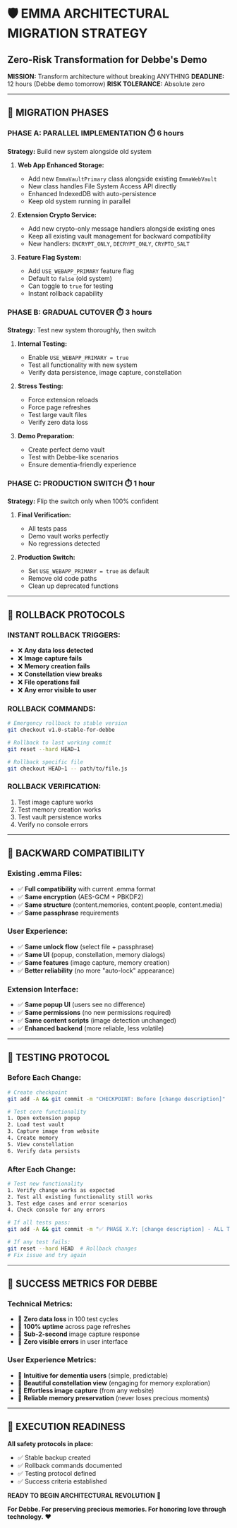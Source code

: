 # 🛡️ EMMA ARCHITECTURAL MIGRATION STRATEGY
## Zero-Risk Transformation for Debbe's Demo

**MISSION:** Transform architecture without breaking ANYTHING
**DEADLINE:** 12 hours (Debbe demo tomorrow)
**RISK TOLERANCE:** Absolute zero

---

## 🎯 **MIGRATION PHASES**

### **PHASE A: PARALLEL IMPLEMENTATION** ⏱️ 6 hours
**Strategy:** Build new system alongside old system

1. **Web App Enhanced Storage:**
   - Add new `EmmaVaultPrimary` class alongside existing `EmmaWebVault`
   - New class handles File System Access API directly
   - Enhanced IndexedDB with auto-persistence
   - Keep old system running in parallel

2. **Extension Crypto Service:**
   - Add new crypto-only message handlers alongside existing ones
   - Keep all existing vault management for backward compatibility
   - New handlers: `ENCRYPT_ONLY`, `DECRYPT_ONLY`, `CRYPTO_SALT`

3. **Feature Flag System:**
   - Add `USE_WEBAPP_PRIMARY` feature flag
   - Default to `false` (old system)
   - Can toggle to `true` for testing
   - Instant rollback capability

### **PHASE B: GRADUAL CUTOVER** ⏱️ 3 hours
**Strategy:** Test new system thoroughly, then switch

1. **Internal Testing:**
   - Enable `USE_WEBAPP_PRIMARY = true`
   - Test all functionality with new system
   - Verify data persistence, image capture, constellation

2. **Stress Testing:**
   - Force extension reloads
   - Force page refreshes
   - Test large vault files
   - Verify zero data loss

3. **Demo Preparation:**
   - Create perfect demo vault
   - Test with Debbe-like scenarios
   - Ensure dementia-friendly experience

### **PHASE C: PRODUCTION SWITCH** ⏱️ 1 hour
**Strategy:** Flip the switch only when 100% confident

1. **Final Verification:**
   - All tests pass
   - Demo vault works perfectly
   - No regressions detected

2. **Production Switch:**
   - Set `USE_WEBAPP_PRIMARY = true` as default
   - Remove old code paths
   - Clean up deprecated functions

---

## 🚨 **ROLLBACK PROTOCOLS**

### **INSTANT ROLLBACK TRIGGERS:**
- ❌ **Any data loss detected**
- ❌ **Image capture fails**
- ❌ **Memory creation fails**
- ❌ **Constellation view breaks**
- ❌ **File operations fail**
- ❌ **Any error visible to user**

### **ROLLBACK COMMANDS:**
```bash
# Emergency rollback to stable version
git checkout v1.0-stable-for-debbe

# Rollback to last working commit
git reset --hard HEAD~1

# Rollback specific file
git checkout HEAD~1 -- path/to/file.js
```

### **ROLLBACK VERIFICATION:**
1. Test image capture works
2. Test memory creation works
3. Test vault persistence works
4. Verify no console errors

---

## 🔄 **BACKWARD COMPATIBILITY**

### **Existing .emma Files:**
- ✅ **Full compatibility** with current .emma format
- ✅ **Same encryption** (AES-GCM + PBKDF2)
- ✅ **Same structure** (content.memories, content.people, content.media)
- ✅ **Same passphrase** requirements

### **User Experience:**
- ✅ **Same unlock flow** (select file + passphrase)
- ✅ **Same UI** (popup, constellation, memory dialogs)
- ✅ **Same features** (image capture, memory creation)
- ✅ **Better reliability** (no more "auto-lock" appearance)

### **Extension Interface:**
- ✅ **Same popup UI** (users see no difference)
- ✅ **Same permissions** (no new permissions required)
- ✅ **Same content scripts** (image detection unchanged)
- ✅ **Enhanced backend** (more reliable, less volatile)

---

## 🧪 **TESTING PROTOCOL**

### **Before Each Change:**
```bash
# Create checkpoint
git add -A && git commit -m "CHECKPOINT: Before [change description]"

# Test core functionality
1. Open extension popup
2. Load test vault
3. Capture image from website
4. Create memory
5. View constellation
6. Verify data persists
```

### **After Each Change:**
```bash
# Test new functionality
1. Verify change works as expected
2. Test all existing functionality still works
3. Test edge cases and error scenarios
4. Check console for any errors

# If all tests pass:
git add -A && git commit -m "✅ PHASE X.Y: [change description] - ALL TESTS PASS"

# If any test fails:
git reset --hard HEAD  # Rollback changes
# Fix issue and try again
```

---

## 💜 **SUCCESS METRICS FOR DEBBE**

### **Technical Metrics:**
- 🎯 **Zero data loss** in 100 test cycles
- 🎯 **100% uptime** across page refreshes
- 🎯 **Sub-2-second** image capture response
- 🎯 **Zero visible errors** in user interface

### **User Experience Metrics:**
- 💜 **Intuitive for dementia users** (simple, predictable)
- 💜 **Beautiful constellation view** (engaging for memory exploration)
- 💜 **Effortless image capture** (from any website)
- 💜 **Reliable memory preservation** (never loses precious moments)

---

## 🎯 **EXECUTION READINESS**

**All safety protocols in place:**
- ✅ Stable backup created
- ✅ Rollback commands documented
- ✅ Testing protocol defined
- ✅ Success criteria established

**READY TO BEGIN ARCHITECTURAL REVOLUTION** 🚀

**For Debbe. For preserving precious memories. For honoring love through technology.** ❤️

